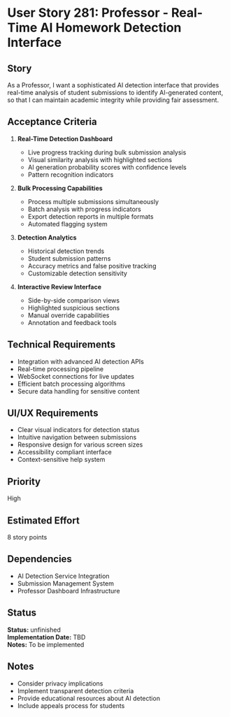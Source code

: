 # User Story 281: Professor - Real-Time AI Homework Detection Interface

## Story
As a Professor, I want a sophisticated AI detection interface that provides real-time analysis of student submissions to identify AI-generated content, so that I can maintain academic integrity while providing fair assessment.

## Acceptance Criteria
1. **Real-Time Detection Dashboard**
   - Live progress tracking during bulk submission analysis
   - Visual similarity analysis with highlighted sections
   - AI generation probability scores with confidence levels
   - Pattern recognition indicators

2. **Bulk Processing Capabilities**
   - Process multiple submissions simultaneously
   - Batch analysis with progress indicators
   - Export detection reports in multiple formats
   - Automated flagging system

3. **Detection Analytics**
   - Historical detection trends
   - Student submission patterns
   - Accuracy metrics and false positive tracking
   - Customizable detection sensitivity

4. **Interactive Review Interface**
   - Side-by-side comparison views
   - Highlighted suspicious sections
   - Manual override capabilities
   - Annotation and feedback tools

## Technical Requirements
- Integration with advanced AI detection APIs
- Real-time processing pipeline
- WebSocket connections for live updates
- Efficient batch processing algorithms
- Secure data handling for sensitive content

## UI/UX Requirements
- Clear visual indicators for detection status
- Intuitive navigation between submissions
- Responsive design for various screen sizes
- Accessibility compliant interface
- Context-sensitive help system

## Priority
High

## Estimated Effort
8 story points

## Dependencies
- AI Detection Service Integration
- Submission Management System
- Professor Dashboard Infrastructure


## Status
**Status:** unfinished  
**Implementation Date:** TBD  
**Notes:** To be implemented
## Notes
- Consider privacy implications
- Implement transparent detection criteria
- Provide educational resources about AI detection
- Include appeals process for students